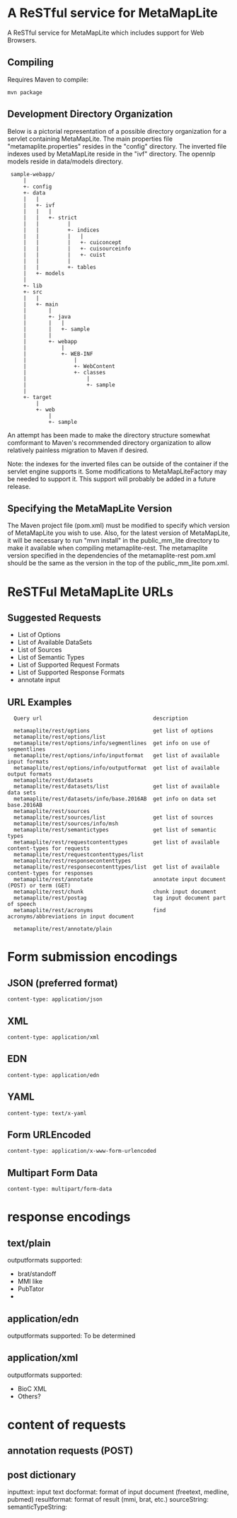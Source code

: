 # A ReSTful service for MetaMapLite

A ReSTful service for MetaMapLite which includes support for Web Browsers.

## Compiling

Requires Maven to compile:

    mvn package

## Development Directory Organization

Below is a pictorial representation of a possible directory
organization for a servlet containing MetaMapLite.  The
main properties file "metamaplite.properties" resides in the "config"
directory.  The inverted file indexes used by MetaMapLite reside in
the "ivf" directory.  The opennlp models reside in data/models
directory.

     sample-webapp/
         |
         +- config
         +- data
         |   |
         |   +- ivf
         |   |   |
         |   |   +- strict 
         |   |         |
         |   |         +- indices
         |   |         |   |
         |   |         |   +- cuiconcept
         |   |         |   +- cuisourceinfo
         |   |         |   +- cuist
         |   |         |
         |   |         +- tables
         |   +- models
         |
         +- lib
         +- src
         |   |
         |   +- main
         |       |
         |       +- java
         |       |   |
         |       |   +- sample
         |       |   
         |       +- webapp
         |           |
         |           +- WEB-INF
         |               |
         |               +- WebContent
         |               +- classes
         |                   |
         |                   +- sample
         |                   
         +- target
             |
             +- web
                 |
                 +- sample
    
An attempt has been made to make the directory structure somewhat
comformant to Maven's recommended directory organization to allow
relatively painless migration to Maven if desired.

Note: the indexes for the inverted files can be outside of the
container if the servlet engine supports it.  Some modifications to
MetaMapLiteFactory may be needed to support it.  This support will
probably be added in a future release.

## Specifying the MetaMapLite Version

The Maven project file (pom.xml) must be modified to specify which
version of MetaMapLite you wish to use.  Also, for the latest version
of MetaMapLite, it will be necessary to run "mvn install" in the
public\_mm\_lite directory to make it available when compiling
metamaplite-rest.  The metamaplite version specified in the
dependencies of the metamaplite-rest pom.xml should be the same as the
version in the top of the public\_mm\_lite pom.xml.

# ReSTFul MetaMapLite URLs

## Suggested Requests

+ List of Options 
+ List of Available DataSets
+ List of Sources
+ List of Semantic Types
+ List of Supported Request Formats
+ List of Supported Response Formats
+ annotate input


## URL Examples

      Query url                                   description

      metamaplite/rest/options                    get list of options
      metamaplite/rest/options/list               
	  metamaplite/rest/options/info/segmentlines  get info on use of segmentlines
      metamaplite/rest/options/info/inputformat   get list of available input formats
	  metamaplite/rest/options/info/outputformat  get list of available output formats
      metamaplite/rest/datasets
      metamaplite/rest/datasets/list              get list of available data sets
      metamaplite/rest/datasets/info/base.2016AB  get info on data set base.2016AB
      metamaplite/rest/sources                    
      metamaplite/rest/sources/list               get list of sources
      metamaplite/rest/sources/info/msh
      metamaplite/rest/semantictypes              get list of semantic types
      metamaplite/rest/requestcontenttypes        get list of available content-types for requests
      metamaplite/rest/requestcontenttypes/list
      metamaplite/rest/responsecontenttypes
      metamaplite/rest/responsecontenttypes/list  get list of available content-types for responses
      metamaplite/rest/annotate                   annotate input document (POST) or term (GET)
	  metamaplite/rest/chunk                      chunk input document
	  metamaplite/rest/postag                     tag input document part of speech
	  metamaplite/rest/acronyms                   find acronyms/abbreviations in input document

      metamaplite/rest/annotate/plain


# Form submission encodings

## JSON (preferred format)

    content-type: application/json

## XML

    content-type: application/xml

## EDN

    content-type: application/edn

## YAML

    content-type: text/x-yaml

## Form URLEncoded

    content-type: application/x-www-form-urlencoded

## Multipart Form Data

    content-type: multipart/form-data

# response encodings

## text/plain

outputformats supported:

+ brat/standoff
+ MMI like
+ PubTator
+ 

## application/edn

outputformats supported:
To be determined

## application/xml

outputformats supported:

+ BioC XML
+ Others?


# content of requests

## annotation requests (POST)



## post dictionary

inputtext: input text
docformat: format of input document (freetext, medline, pubmed)
resultformat: format of result (mmi, brat, etc.)
sourceString: 
semanticTypeString:
